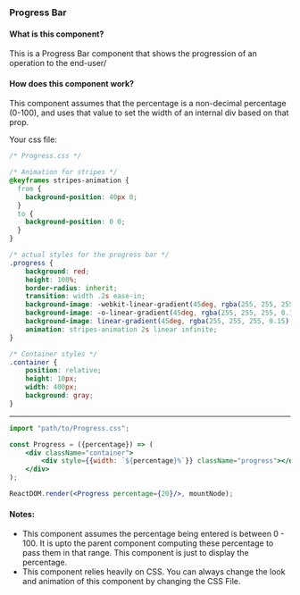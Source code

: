 ### Progress Bar

#### What is this component?
This is a Progress Bar component that shows the progression of an operation to the end-user/

#### How does this component work?
This component assumes that the percentage is a non-decimal percentage (0-100), and uses that value to set the width of an internal div based on that prop.


Your css file:
```css
/* Progress.css */

/* Animation for stripes */
@keyframes stripes-animation {
  from {
    background-position: 40px 0;
  }
  to {
    background-position: 0 0;
  }
}

/* actual styles for the progress bar */
.progress {
    background: red;
    height: 100%;
    border-radius: inherit;
    transition: width .2s ease-in;
    background-image: -webkit-linear-gradient(45deg, rgba(255, 255, 255, 0.15) 25%, transparent 25%, transparent 50%, rgba(255, 255, 255, 0.15) 50%, rgba(255, 255, 255, 0.15) 75%, transparent 75%, transparent);
    background-image: -o-linear-gradient(45deg, rgba(255, 255, 255, 0.15) 25%, transparent 25%, transparent 50%, rgba(255, 255, 255, 0.15) 50%, rgba(255, 255, 255, 0.15) 75%, transparent 75%, transparent);
    background-image: linear-gradient(45deg, rgba(255, 255, 255, 0.15) 25%, transparent 25%, transparent 50%, rgba(255, 255, 255, 0.15) 50%, rgba(255, 255, 255, 0.15) 75%, transparent 75%, transparent);
    animation: stripes-animation 2s linear infinite;
}

/* Container styles */
.container {
    position: relative;
    height: 10px;
    width: 400px;
    background: gray;
}
```
---
```jsx
import "path/to/Progress.css";

const Progress = ({percentage}) => (
    <div className="container">
        <div style={{width: `${percentage}%`}} className="progress"></div>
    </div>
);
```

```jsx
ReactDOM.render(<Progress percentage={20}/>, mountNode);
```

<!-- OPTIONAL -->
#### Notes:
* This component assumes the percentage being entered is between 0 - 100. It is upto the parent component computing these percentage to pass them in that range. This component is just to display the percentage.
* This component relies heavily on CSS. You can always change the look and animation of this component by changing the CSS File.

<!-- tags: (separate each by a comma) -->

<!-- expertise: (0,1,2,3) -->
<!-- Expertise levels (pick only one, no parentheses):
  0: beginner
  1: intermediate
  2: advanced
  3: expert
-->